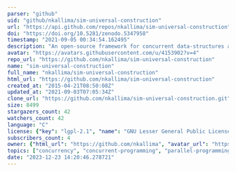 ```yaml
---
parser: "github"
uid: "github/nkallima/sim-universal-construction"
url: "https://api.github.com/repos/nkallima/sim-universal-construction"
doi: "https://doi.org/10.5281/zenodo.5347958"
timestamp: "2021-09-05 00:34:54.162495"
description: "An open-source framework for concurrent data-structures and benchmarks. "
avatar: "https://avatars.githubusercontent.com/u/4153902?v=4"
repo_url: "https://github.com/nkallima/sim-universal-construction"
name: "sim-universal-construction"
full_name: "nkallima/sim-universal-construction"
html_url: "https://github.com/nkallima/sim-universal-construction"
created_at: "2015-04-21T08:50:08Z"
updated_at: "2021-09-03T07:05:34Z"
clone_url: "https://github.com/nkallima/sim-universal-construction.git"
size: 8499
stargazers_count: 42
watchers_count: 42
language: "C"
license: {"key": "lgpl-2.1", "name": "GNU Lesser General Public License v2.1", "spdx_id": "LGPL-2.1", "url": "https://api.github.com/licenses/lgpl-2.1", "node_id": "MDc6TGljZW5zZTEx"}
subscribers_count: 4
owner: {"html_url": "https://github.com/nkallima", "avatar_url": "https://avatars.githubusercontent.com/u/4153902?v=4", "login": "nkallima", "type": "User"}
topics: ["concurrency", "concurrent-programming", "parallel-programming", "pthreads", "cc-synch", "psim", "osci", "benchmarks", "concurrent-queues", "concurrent-stacks", "performance-overheads", "performance-impact", "machine-architectures", "queue-locks"]
date: "2023-12-23 14:20:46.278721"
---
```

